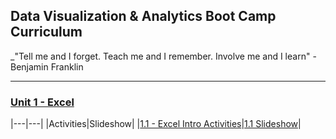 ## Data Visualization & Analytics Boot Camp Curriculum

_"Tell me and I forget. Teach me and I remember. Involve me and I learn" - Benjamin Franklin

- - -

### [Unit 1 - Excel](03-Lesson-Plans/01-Excel)
|---|---|
|Activities|Slideshow|
|[1.1 - Excel Intro Activities](03-Lesson-Plans/01-Excel/1/Activities)|[1.1 Slideshow](https://docs.google.com/presentation/d/1dcoTmHmK9DDlcQnzfX2FZQjVqb26DVB23x6LbsqPbuY/edit#slide=id.ga41c6b4aff_0_0)|